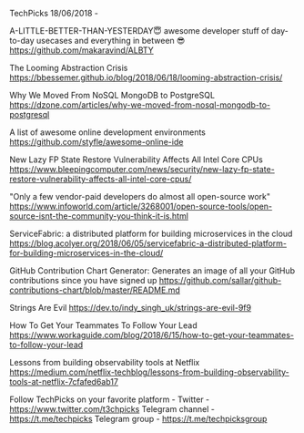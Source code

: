 TechPicks 18/06/2018 - 

A-LITTLE-BETTER-THAN-YESTERDAY😇 awesome developer stuff of day-to-day usecases and everything in between 😎
https://github.com/makaravind/ALBTY

The Looming Abstraction Crisis
https://bbessemer.github.io/blog/2018/06/18/looming-abstraction-crisis/

Why We Moved From NoSQL MongoDB to PostgreSQL
https://dzone.com/articles/why-we-moved-from-nosql-mongodb-to-postgresql

A list of awesome online development environments
https://github.com/styfle/awesome-online-ide

New Lazy FP State Restore Vulnerability Affects All Intel Core CPUs
https://www.bleepingcomputer.com/news/security/new-lazy-fp-state-restore-vulnerability-affects-all-intel-core-cpus/

"Only a few vendor-paid developers do almost all open-source work"
https://www.infoworld.com/article/3268001/open-source-tools/open-source-isnt-the-community-you-think-it-is.html

ServiceFabric: a distributed platform for building microservices in the cloud
https://blog.acolyer.org/2018/06/05/servicefabric-a-distributed-platform-for-building-microservices-in-the-cloud/

GitHub Contribution Chart Generator: Generates an image of all your GitHub contributions since you have signed up
https://github.com/sallar/github-contributions-chart/blob/master/README.md

Strings Are Evil
https://dev.to/indy_singh_uk/strings-are-evil-9f9

How To Get Your Teammates To Follow Your Lead
https://www.workaguide.com/blog/2018/6/15/how-to-get-your-teammates-to-follow-your-lead

Lessons from building observability tools at Netflix
https://medium.com/netflix-techblog/lessons-from-building-observability-tools-at-netflix-7cfafed6ab17

Follow TechPicks on your favorite platform -
Twitter - https://www.twitter.com/t3chpicks
Telegram channel - https://t.me/techpicks
Telegram group - https://t.me/techpicksgroup